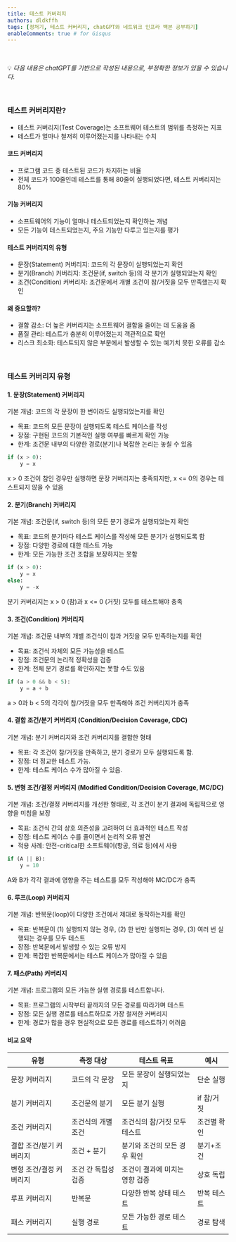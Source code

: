 ```yaml
---
title: 테스트 커버리지
authors: dldkffh
tags: [정처기, 테스트 커버리지, chatGPT와 네트워크 인프라 백본 공부하기]
enableComments: true # for Gisqus
---
```


<br/>

💡 _다음 내용은 chatGPT를 기반으로 작성된 내용으로, 부정확한 정보가 있을 수 있습니다._

<br/>

### 테스트 커버리지란?

- 테스트 커버리지(Test Coverage)는 소프트웨어 테스트의 범위를 측정하는 지표
- 테스트가 얼마나 철저히 이루어졌는지를 나타내는 수치

<!--truncate-->

#### 코드 커버리지

- 프로그램 코드 중 테스트된 코드가 차지하는 비율
- 전체 코드가 100줄인데 테스트를 통해 80줄이 실행되었다면, 테스트 커버리지는 80%

#### 기능 커버리지

- 소프트웨어의 기능이 얼마나 테스트되었는지 확인하는 개념
- 모든 기능이 테스트되었는지, 주요 기능만 다루고 있는지를 평가

#### 테스트 커버리지의 유형

- 문장(Statement) 커버리지: 코드의 각 문장이 실행되었는지 확인
- 분기(Branch) 커버리지: 조건문(if, switch 등)의 각 분기가 실행되었는지 확인
- 조건(Condition) 커버리지: 조건문에서 개별 조건이 참/거짓을 모두 만족했는지 확인

#### 왜 중요할까?

- 결함 감소: 더 높은 커버리지는 소프트웨어 결함을 줄이는 데 도움을 줌
- 품질 관리: 테스트가 충분히 이루어졌는지 객관적으로 확인
- 리스크 최소화: 테스트되지 않은 부분에서 발생할 수 있는 예기치 못한 오류를 감소

<br/>

### 테스트 커버리지 유형

#### 1. 문장(Statement) 커버리지

기본 개념: 코드의 각 문장이 한 번이라도 실행되었는지를 확인

- 목표: 코드의 모든 문장이 실행되도록 테스트 케이스를 작성
- 장점: 구현된 코드의 기본적인 실행 여부를 빠르게 확인 가능
- 한계: 조건문 내부의 다양한 경로(분기)나 복잡한 논리는 놓칠 수 있음

```python
if (x > 0):
    y = x
```

x > 0 조건이 참인 경우만 실행하면 문장 커버리지는 충족되지만, x <= 0의 경우는 테스트되지 않을 수 있음

#### 2. 분기(Branch) 커버리지

기본 개념: 조건문(if, switch 등)의 모든 분기 경로가 실행되었는지 확인

- 목표: 코드의 분기마다 테스트 케이스를 작성해 모든 분기가 실행되도록 함
- 장점: 다양한 경로에 대한 테스트 가능
- 한계: 모든 가능한 조건 조합을 보장하지는 못함

```python
if (x > 0):
    y = x
else:
    y = -x
```
    
분기 커버리지는 x > 0 (참)과 x <= 0 (거짓) 모두를 테스트해야 충족

#### 3. 조건(Condition) 커버리지

기본 개념: 조건문 내부의 개별 조건식이 참과 거짓을 모두 만족하는지를 확인

- 목표: 조건식 자체의 모든 가능성을 테스트
- 장점: 조건문의 논리적 정확성을 검증
- 한계: 전체 분기 경로를 확인하지는 못할 수도 있음

```python
if (a > 0 && b < 5):
    y = a + b
```

a > 0과 b < 5의 각각이 참/거짓을 모두 만족해야 조건 커버리지가 충족

#### 4. 결합 조건/분기 커버리지 (Condition/Decision Coverage, CDC)

기본 개념: 분기 커버리지와 조건 커버리지를 결합한 형태

- 목표: 각 조건이 참/거짓을 만족하고, 분기 경로가 모두 실행되도록 함.
- 장점: 더 정교한 테스트 가능.
- 한계: 테스트 케이스 수가 많아질 수 있음.

#### 5. 변형 조건/결정 커버리지 (Modified Condition/Decision Coverage, MC/DC)

기본 개념: 조건/결정 커버리지를 개선한 형태로, 각 조건이 분기 결과에 독립적으로 영향을 미침을 보장

- 목표: 조건식 간의 상호 의존성을 고려하여 더 효과적인 테스트 작성
- 장점: 테스트 케이스 수를 줄이면서 논리적 오류 발견
- 적용 사례: 안전-critical한 소프트웨어(항공, 의료 등)에서 사용

```python
if (A || B):
    y = 10
```

A와 B가 각각 결과에 영향을 주는 테스트를 모두 작성해야 MC/DC가 충족


#### 6. 루프(Loop) 커버리지

기본 개념: 반복문(loop)이 다양한 조건에서 제대로 동작하는지를 확인

- 목표: 반복문이 (1) 실행되지 않는 경우, (2) 한 번만 실행되는 경우, (3) 여러 번 실행되는 경우를 모두 테스트
- 장점: 반복문에서 발생할 수 있는 오류 방지
- 한계: 복잡한 반복문에서는 테스트 케이스가 많아질 수 있음

#### 7. 패스(Path) 커버리지

기본 개념: 프로그램의 모든 가능한 실행 경로를 테스트합니다.

- 목표: 프로그램의 시작부터 끝까지의 모든 경로를 따라가며 테스트
- 장점: 모든 실행 경로를 테스트하므로 가장 철저한 커버리지
- 한계: 경로가 많을 경우 현실적으로 모든 경로를 테스트하기 어려움

#### 비교 요약

| 유형 | 측정 대상 | 테스트 목표 | 예시 |
|---|---|---|---| 
| 문장 커버리지	| 코드의 각 문장 | 모든 문장이 실행되었는지	| 단순 실행 | 
| 분기 커버리지 | 조건문의 분기 | 모든 분기 실행 | if 참/거짓 | 
| 조건 커버리지	| 조건식의 개별 조건 | 조건식의 참/거짓 모두 테스트 | 조건별 확인 | 
| 결합 조건/분기 커버리지 | 조건 + 분기 | 분기와 조건의 모든 경우 확인 | 분기+조건 | 
| 변형 조건/결정 커버리지 | 조건 간 독립성 검증 | 조건이 결과에 미치는 영향 검증 | 상호 독립 | 
| 루프 커버리지 | 반복문 | 다양한 반복 상태 테스트 | 반복 테스트 | 
| 패스 커버리지 | 실행 경로 | 모든 가능한 경로 테스트 | 경로 탐색 | 
